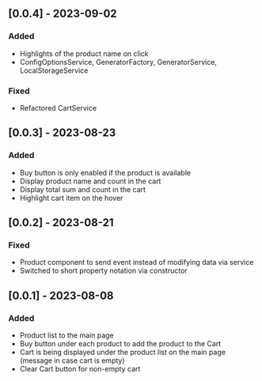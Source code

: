 ## [0.0.4] - 2023-09-02

### Added

- Highlights of the product name on click
- ConfigOptionsService, GeneratorFactory, GeneratorService, LocalStorageService

### Fixed

- Refactored CartService


## [0.0.3] - 2023-08-23

### Added

- Buy button is only enabled if the product is available
- Display product name and count in the cart
- Display total sum and count in the cart
- Highlight cart item on the hover 


## [0.0.2] - 2023-08-21

### Fixed

- Product component to send event instead of modifying data via service
- Switched to short property notation via constructor

## [0.0.1] - 2023-08-08

### Added

- Product list to the main page
- Buy button under each product to add the product to the Cart
- Cart is being displayed under the product list on the main page
(message in case cart is empty)
- Clear Cart button for non-empty cart